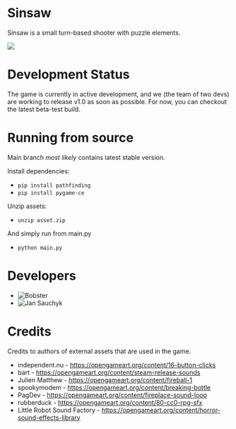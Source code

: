 # Sinsaw
Sinsaw is a small turn-based shooter with puzzle elements.

![](example.gif)

# Development Status
The game is currently in active development, and we (the team of two devs) are working to release v1.0 as soon as possible.
For now, you can checkout the latest beta-test build.

# Running from source
Main branch *most likely* contains latest stable version.

Install dependencies:
* `pip install pathfinding`
* `pip install pygame-ce`

Unzip assets:
* `unzip asset.zip`

And simply run from main.py
* `python main.py`

# Developers
* ![Bobster](https://mobyus.xyz/bobster/)
* ![Jan Sauchyk](https://mobyus.xyz/yan-sauchyk/)

# Credits
Credits to authors of external assets that are used in the game.
* independent.nu - https://opengameart.org/content/16-button-clicks
* bart - https://opengameart.org/content/steam-release-sounds
* Julien Matthew - https://opengameart.org/content/fireball-1
* spookymodem - https://opengameart.org/content/breaking-bottle
* PagDev - https://opengameart.org/content/fireplace-sound-loop
* rubberduck - https://opengameart.org/content/80-cc0-rpg-sfx
* Little Robot Sound Factory - https://opengameart.org/content/horror-sound-effects-library
